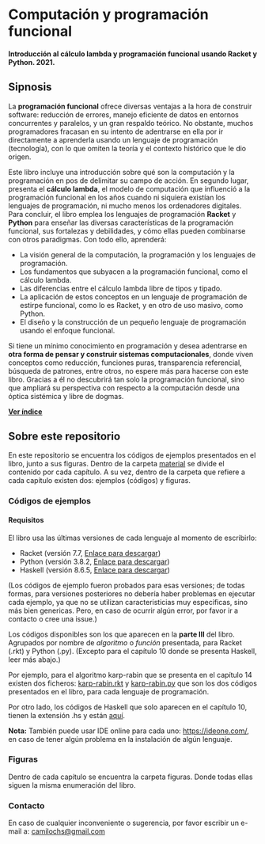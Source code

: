 # Computación y programación funcional
#### Introducción al cálculo lambda y programación funcional usando Racket y Python. 2021.

## Sipnosis

La **programación funcional** ofrece diversas ventajas a la hora de construir software: reducción de errores, manejo eficiente de datos en entornos concurrentes y paralelos, y un gran respaldo teórico. No obstante, muchos programadores fracasan en su intento de adentrarse en ella por ir directamente a aprenderla usando un lenguaje de programación (tecnología), con lo que omiten la teoría y el contexto histórico que le dio origen.

Este libro incluye una introducción sobre qué son la computación y la programación en pos de delimitar su campo de acción. En segundo lugar, presenta el **cálculo lambda**, el modelo de computación que influenció a la programación funcional en los años cuando ni siquiera existían los lenguajes de programación, ni mucho menos los ordenadores digitales. Para concluir, el libro emplea los lenguajes de programación **Racket** y **Python** para enseñar las diversas características de la programación funcional, sus fortalezas y debilidades, y cómo ellas pueden combinarse con otros paradigmas. Con todo ello, aprenderá:

* La visión general de la computación, la programación y los lenguajes de programación.
* Los fundamentos que subyacen a la programación funcional, como el cálculo lambda.
* Las diferencias entre el cálculo lambda libre de tipos y tipado.
* La aplicación de estos conceptos en un lenguaje de programación de estirpe funcional, como lo es Racket, y en otro de uso masivo, como Python.
* El diseño y la construcción de un pequeño lenguaje de programación usando el enfoque funcional.

Si tiene un mínimo conocimiento en programación y desea adentrarse en **otra forma de pensar y construir sistemas computacionales**, donde viven conceptos como reducción, funciones puras, transparencia referencial, búsqueda de patrones, entre otros, no espere más para hacerse con este libro. Gracias a él no descubrirá tan solo la programación funcional, sino que ampliará su perspectiva con respecto a la computación desde una óptica sistémica y libre de dogmas.

**[Ver índice](https://docdro.id/u5lnpgj)**


## Sobre este repositorio

En este repositorio se encuentra los códigos de ejemplos presentados en el libro, junto a sus figuras.  Dentro de la carpeta [material](material/) se divide el contenido por cada capítulo.  A su vez, dentro de la carpeta que refiere a cada capítulo existen dos: ejemplos (códigos) y figuras.

### Códigos de ejemplos

#### Requisitos

El libro usa las últimas versiones de cada lenguaje al momento de escribirlo:

- Racket (versión 7.7, [Enlace para descargar](https://download.racket-lang.org/)) 
- Python (versión 3.8.2, [Enlace para descargar](https://www.python.org/downloads/))
- Haskell (versión 8.6.5, [Enlace para descargar](https://www.haskell.org/platform/))

(Los códigos de ejemplo fueron probados para esas versiones; de todas formas, para versiones posteriores no debería haber problemas en ejecutar cada ejemplo, ya que no se utilizan caracteristicias muy especificas, sino más bien genericas. Pero, en caso de ocurrir algún error, por favor ir a contacto o cree una issue.)


Los códigos disponibles son los que aparecen en la **parte III** del libro. Agrupados por nombre de _algoritmo_ o _función_ presentada, para Racket (.rkt) y Python (.py). (Excepto para el capítulo 10 donde se presenta Haskell, leer más abajo.)

Por ejemplo, para el algoritmo karp-rabin que se presenta en el capítulo 14 existen dos ficheros: [karp-rabin.rkt](material/capítulo_14/ejemplos/karp-rabin.rkt) y [karp-rabin.py](material/capítulo_14/ejemplos/karp-rabin.py) que son los dos códigos presentados en el libro, para cada lenguaje de programación.

Por otro lado, los códigos de Haskell que solo aparecen en el capítulo 10, tienen la extensión .hs y están [aquí](material/capítulo_10/ejemplos).

**Nota:** También puede usar IDE online para cada uno: https://ideone.com/, en caso de tener algún problema en la instalación de algún lenguaje.

### Figuras

Dentro de cada capítulo se encuentra la carpeta figuras. Donde todas ellas siguen la misma enumeración del libro.

### Contacto

En caso de cualquier inconveniente o sugerencia, por favor escribir un e-mail a: camilochs@gmail.com
